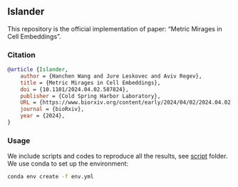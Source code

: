 ## Islander
This repository is the official implementation of paper: “Metric Mirages in Cell Embeddings”.

### Citation
```bibtex
@article {Islander,
	author = {Hanchen Wang and Jure Leskovec and Aviv Regev},
	title = {Metric Mirages in Cell Embeddings},
	doi = {10.1101/2024.04.02.587824},
	publisher = {Cold Spring Harbor Laboratory},
	URL = {https://www.biorxiv.org/content/early/2024/04/02/2024.04.02.587824}
	journal = {bioRxiv},
	year = {2024},
}
```

### Usage
We include scripts and codes to reproduce all the results, see <a href="script/">script</a> folder. We use conda to set up the environment:
```bash
conda env create -f env.yml
```